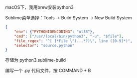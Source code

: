 macOS下，我用brew安装python3

Sublime菜单选择：Tools -> Build System -> New Build System

```json
{
    "env": {"PYTHONIOENCODING": "utf8"},
    "cmd": ["/usr/local/bin/python3", "-u", "$file"],
    "file_regex": "^[ ]*File \"(...*?)\", line ([0-9]*)",
    "selector": "source.python"
}
```

存储为 python3.sublime-build

编写一个 .py 代码文件，按 COMMAND + B